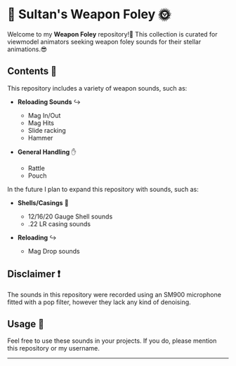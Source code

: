 # :fallen_leaf: Sultan's Weapon Foley :sun_with_face:

Welcome to my **Weapon Foley** repository!👋 This collection is curated for viewmodel animators seeking weapon foley sounds for their stellar animations.😎

## Contents :notebook_with_decorative_cover:

This repository includes a variety of weapon sounds, such as:

- **Reloading Sounds** :arrow_right_hook:
  - Mag In/Out
  - Mag Hits
  - Slide racking
  - Hammer
 
- **General Handling** :hand:
  - Rattle
  - Pouch

In the future I plan to expand this repository with sounds, such as:

- **Shells/Casings** :dash:
  - 12/16/20 Gauge Shell sounds
  - .22 LR casing sounds
 
- **Reloading** :arrow_right_hook:
  - Mag Drop sounds

## Disclaimer :heavy_exclamation_mark:

The sounds in this repository were recorded using an SM900 microphone fitted with a pop filter, however they lack any kind of denoising.

## Usage :necktie:

Feel free to use these sounds in your projects. If you do, please mention this repository or my username. 

---
